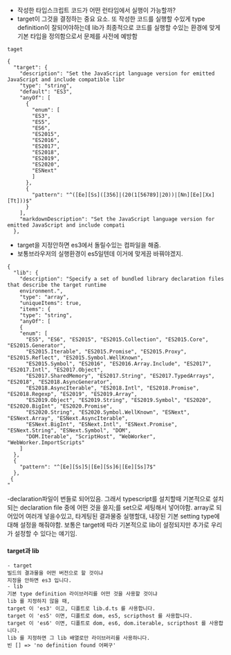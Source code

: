 - 작성한 타입스크립트 코드가 어떤 런타임에서 실행이 가능할까?
- target이 그것을 결정하는 중요 요소. 또 작성한 코드를 실행할 수있게 type definition이 잘되어야하는데 lib가 최종적으로 코드를 실행할 수있는 환경에 맞게 기본 타입을 정의함으로서 문제를 사전에 예방함

`taget`

```
{
  "target": {
    "description": "Set the JavaScript language version for emitted JavaScript and include compatible libr
    "type": "string",
    "default": "ES3",
    "anyOf": [
      {
        "enum": [
        "ES3",
        "ES5",
        "ES6",
        "ES2015",
        "ES2016",
        "ES2017",
        "ES2018",
        "ES2019",
        "ES2020",
        "ESNext"
        ]
      },
      {
        "pattern": "^([Ee][Ss]([356]|(20(1[56789]|20))|[Nn][Ee][Xx][Tt]))$"
      }
    ],
    "markdownDescription": "Set the JavaScript language version for emitted JavaScript and include compati
  },
```

- target을 지정안하면 es3에서 돌릴수있는 컴파일을 해줌.
- 보통브라우저의 실행환경이 es5일텐데 이거에 맞게끔 바꿔야겠지.

```
{
  "lib": {
    "description": "Specify a set of bundled library declaration files that describe the target runtime
    environment.",
    "type": "array",
    "uniqueItems": true,
    "items": {
    "type": "string",
    "anyOf": [
    {
    "enum": [
      "ES5", "ES6", "ES2015", "ES2015.Collection", "ES2015.Core", "ES2015.Generator",
      "ES2015.Iterable", "ES2015.Promise", "ES2015.Proxy", "ES2015.Reflect", "ES2015.Symbol.WellKnown",
      "ES2015.Symbol", "ES2016", "ES2016.Array.Include", "ES2017", "ES2017.Intl", "ES2017.Object",
      "ES2017.SharedMemory", "ES2017.String", "ES2017.TypedArrays", "ES2018", "ES2018.AsyncGenerator",
      "ES2018.AsyncIterable", "ES2018.Intl", "ES2018.Promise", "ES2018.Regexp", "ES2019", "ES2019.Array",
      "ES2019.Object", "ES2019.String", "ES2019.Symbol", "ES2020", "ES2020.BigInt", "ES2020.Promise",
      "ES2020.String", "ES2020.Symbol.WellKnown", "ESNext", "ESNext.Array", "ESNext.AsyncIterable",
      "ESNext.BigInt", "ESNext.Intl", "ESNext.Promise", "ESNext.String", "ESNext.Symbol", "DOM",
      "DOM.Iterable", "ScriptHost", "WebWorker", "WebWorker.ImportScripts"
    ]
  },
  {
    "pattern": "^[Ee][Ss]5|[Ee][Ss]6|[Ee][Ss]7$"
  },
 {
"
```

-declaration파일이 번들로 되어있음. 그래서 typescript를 설치할때 기본적으로 설치되는 declaration file 중에 어떤 것을 쓸지;를 set으로 세팅해서 넣어야함. array로 되어있어 여러개 넣을수있고, 타게팅된 결과물중 실행할대, 내장된 기본 setting type에 대해 설정을 해줘야함.
보통은 target에 따라 기본적으로 lib이 설정되지만 추가로 우리가 설정할 수 있다는 얘기임.

#### target과 lib

```
- target
빌드의 결과물을 어떤 버전으로 할 것이냐
지정을 안하면 es3 입니다.
- lib
기본 type definition 라이브러리를 어떤 것을 사용할 것이냐
lib 를 지정하지 않을 때,
target 이 'es3' 이고, 디폴트로 lib.d.ts 를 사용합니다.
target 이 'es5' 이면, 디폴트로 dom, es5, scripthost 를 사용합니다.
target 이 'es6' 이면, 디폴트로 dom, es6, dom.iterable, scripthost 를 사용합니다.
lib 를 지정하면 그 lib 배열로만 라이브러리를 사용하니다.
빈 [] => 'no definition found 어쩌구'

```
